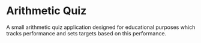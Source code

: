 # Arithmetic Quiz

A small arithmetic quiz application designed for educational purposes which tracks performance and sets targets based on this performance.
